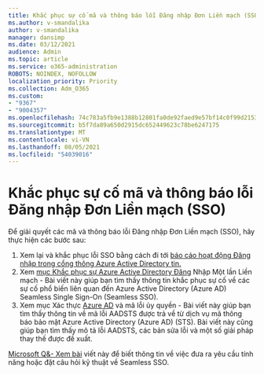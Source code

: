 ```yaml
---
title: Khắc phục sự cố mã và thông báo lỗi Đăng nhập Đơn Liền mạch (SSO)
ms.author: v-smandalika
author: v-smandalika
manager: dansimp
ms.date: 03/12/2021
audience: Admin
ms.topic: article
ms.service: o365-administration
ROBOTS: NOINDEX, NOFOLLOW
localization_priority: Priority
ms.collection: Adm_O365
ms.custom:
- "9367"
- "9004357"
ms.openlocfilehash: 74c783a5fb9e1388b12801fa0de92faed9e57bf14c0f99d21539e17bf1b1c284
ms.sourcegitcommit: b5f7da89a650d2915dc652449623c78be6247175
ms.translationtype: MT
ms.contentlocale: vi-VN
ms.lasthandoff: 08/05/2021
ms.locfileid: "54039016"
---
```

# <a name="troubleshoot-seamless-single-sign-on-sso-error-codes-and-messages"></a>Khắc phục sự cố mã và thông báo lỗi Đăng nhập Đơn Liền mạch (SSO)

Để giải quyết các mã và thông báo lỗi Đăng nhập Đơn Liền mạch (SSO), hãy thực hiện các bước sau:

1. Xem lại và khắc phục lỗi SSO bằng cách đi tới [báo cáo hoạt động Đăng nhập trong cổng thông Azure Active Directory tin.](https://docs.microsoft.com/azure/active-directory/reports-monitoring/concept-sign-ins)
2. Xem [mục Khắc phục sự Azure Active Directory Đăng](https://docs.microsoft.com/azure/active-directory/hybrid/tshoot-connect-sso#sign-in-failure-reasons-in-the-azure-active-directory-admin-center-needs-a-premium-license) Nhập Một lần Liền mạch - Bài viết này giúp bạn tìm thấy thông tin khắc phục sự cố về các sự cố phổ biến liên quan đến Azure Active Directory (Azure AD) Seamless Single Sign-On (Seamless SSO).
3. Xem mục Xác thực [Azure AD](https://docs.microsoft.com/azure/active-directory/develop/reference-aadsts-error-codes#lookup-current-error-code-information) và mã lỗi ủy quyền - Bài viết này giúp bạn tìm thấy thông tin về mã lỗi AADSTS được trả về từ dịch vụ mã thông báo bảo mật Azure Active Directory (Azure AD) (STS). Bài viết này cũng giúp bạn tìm thấy mô tả lỗi AADSTS, các bản sửa lỗi và một số giải pháp thay thế được đề xuất.

[Microsoft Q&- Xem bài](https://docs.microsoft.com/answers/topics/azure-ad-single-sign-on.html) viết này để biết thông tin về việc đưa ra yêu cầu tính năng hoặc đặt câu hỏi kỹ thuật về Seamless SSO.

